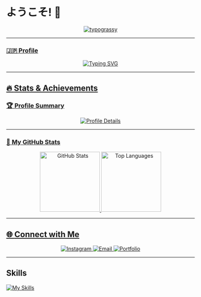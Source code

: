 # ようこそ! 👋

<p align="center">
  <a href="https://github.com/kawarimidoll/typograssy">
<img src="https://typograssy.deno.dev/api?text=%E3%81%93%E3%82%93%E3%81%AB%E3%81%A1%E3%81%AF%EF%BC%81%E3%80%80Hello%20world%EF%BC%81%20%20&l0=000000&l1=003366&l2=0055cc&l3=0066ff&l4=b2c2ff&bg=000033&frame=none&comment=" alt="typograssy" />
</p>

---

### 🇯🇵 **Profile**
<p align="center">
  <img src="https://readme-typing-svg.herokuapp.com?font=Fira+Code&size=22&pause=1000&color=00FFCC&center=true&vCenter=true&width=440&height=40&lines=Welcome+to+My+Profile!;Okayama+University+of+Science;Let's+build+something+awesome!" alt="Typing SVG">
</p>

---

## 🔥 **Stats & Achievements**

### 🏆 **Profile Summary**
<p align="center">
  <img src="https://github-profile-summary-cards.vercel.app/api/cards/profile-details?username=maple0603&theme=dracula" alt="Profile Details" />
</p>

---

### 🚀 **My GitHub Stats**
<div align="center">
  <img height="160px" src="https://github-readme-stats.vercel.app/api?username=maple0603&show_icons=true&theme=tokyonight" alt="GitHub Stats" />
  <img height="160px" src="https://github-readme-stats.vercel.app/api/top-langs/?username=maple0603&layout=compact&langs_count=6&theme=tokyonight" alt="Top Languages" />
</div>

---

## 🌐 **Connect with Me**
<p align="center">
  <a href="https://instagram.com/maple0603">
    <img src="https://img.shields.io/badge/Instagram-%23E4405F.svg?logo=instagram&logoColor=white" alt="Instagram" />
  </a>
  <a href="mailto:example@example.com">
    <img src="https://img.shields.io/badge/Email-%23D14836.svg?logo=gmail&logoColor=white" alt="Email" />
  </a>
  <a href="https://yourportfolio.com">
    <img src="https://img.shields.io/badge/Portfolio-%2312100E.svg?logo=vercel&logoColor=white" alt="Portfolio" />
  </a>
</p>

---

## **Skills**
[![My Skills](https://skillicons.dev/icons?i=js,html,css,wasm)](https://skillicons.dev)

